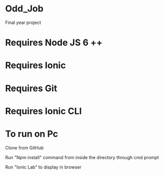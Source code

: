 # Odd_Job
Final year project 

# Requires Node JS 6 ++
# Requires Ionic
# Requires Git
# Requires Ionic CLI

# To run on Pc 

Clone from GitHub

Run "Npm install" command from inside the directory through cmd prompt

Run "Ionic Lab" to display in browser
